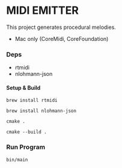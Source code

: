 # MIDI EMITTER

This project generates procedural melodies.

- Mac only (CoreMidi, CoreFoundation)

### Deps

- rtmidi
- nlohmann-json

#### Setup & Build

``` brew install rtmidi ```

``` brew install nlohmann-json ```

``` cmake . ```

``` cmake --build . ```

### Run Program

``` bin/main ```